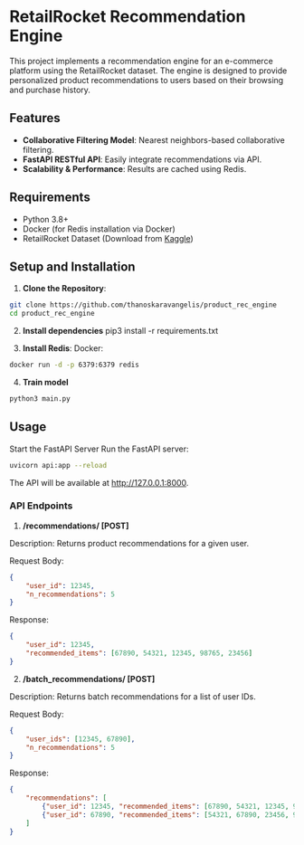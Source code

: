 # RetailRocket Recommendation Engine

This project implements a recommendation engine for an e-commerce platform using the RetailRocket dataset. The engine is designed to provide personalized product recommendations to users based on their browsing and purchase history.

## Features
- **Collaborative Filtering Model**: Nearest neighbors-based collaborative filtering.
- **FastAPI RESTful API**: Easily integrate recommendations via API.
- **Scalability & Performance**: Results are cached using Redis.

## Requirements
- Python 3.8+
- Docker (for Redis installation via Docker)
- RetailRocket Dataset (Download from [Kaggle](https://www.kaggle.com/datasets/retailrocket/ecommerce-dataset))

## Setup and Installation

1. **Clone the Repository**:

```bash
git clone https://github.com/thanoskaravangelis/product_rec_engine
cd product_rec_engine
```

2.  **Install dependencies**
pip3 install -r requirements.txt

3. **Install Redis**:
Docker:
```bash
docker run -d -p 6379:6379 redis
```

4. **Train model**
```bash
python3 main.py
```

## Usage
Start the FastAPI Server
Run the FastAPI server:
```bash
uvicorn api:app --reload
```
The API will be available at http://127.0.0.1:8000.

### API Endpoints
1. **/recommendations/ [POST]**

Description: Returns product recommendations for a given user.

Request Body:

```json
{
    "user_id": 12345,
    "n_recommendations": 5
}
```

Response:

```json
{
    "user_id": 12345,
    "recommended_items": [67890, 54321, 12345, 98765, 23456]
}
```

2. **/batch_recommendations/ [POST]**

Description: Returns batch recommendations for a list of user IDs.

Request Body:

```json
{
    "user_ids": [12345, 67890],
    "n_recommendations": 5
}
```
Response:

```json
{
    "recommendations": [
        {"user_id": 12345, "recommended_items": [67890, 54321, 12345, 98765, 23456]},
        {"user_id": 67890, "recommended_items": [54321, 67890, 23456, 98765, 12345]}
    ]
}
```